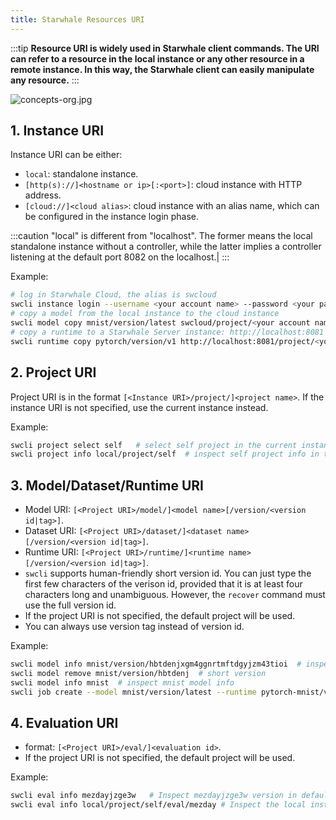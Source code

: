 ```yaml
---
title: Starwhale Resources URI
---
```


:::tip
**Resource URI is widely used in Starwhale client commands. The URI can refer to a resource in the local instance or any other resource in a remote instance. In this way, the Starwhale client can easily manipulate any resource.**
:::

![concepts-org.jpg](../img/concepts-org.jpg)

## 1. Instance URI

Instance URI can be either:

- `local`: standalone instance.
- `[http(s)://]<hostname or ip>[:<port>]`: cloud instance with HTTP address.
- `[cloud://]<cloud alias>`: cloud instance with an alias name, which can be configured in the instance login phase.

:::caution
"local" is different from "localhost". The former means the local standalone instance without a controller, while the latter implies a controller listening at the default port 8082 on the localhost.|
:::

Example:

```bash
# log in Starwhale Cloud, the alias is swcloud
swcli instance login --username <your account name> --password <your password> https://cloud.starwhale.ai --alias swcloud
# copy a model from the local instance to the cloud instance
swcli model copy mnist/version/latest swcloud/project/<your account name>/demo
# copy a runtime to a Starwhale Server instance: http://localhost:8081
swcli runtime copy pytorch/version/v1 http://localhost:8081/project/<your account name>/demo
```

## 2. Project URI

Project URI is in the format `[<Instance URI>/project/]<project name>`. If the instance URI is not specified, use the current instance instead.

Example:

```bash
swcli project select self   # select self project in the current instance
swcli project info local/project/self  # inspect self project info in the local instance
```

## 3. Model/Dataset/Runtime URI

- Model URI: `[<Project URI>/model/]<model name>[/version/<version id|tag>]`.
- Dataset URI: `[<Project URI>/dataset/]<dataset name>[/version/<version id|tag>]`.
- Runtime URI: `[<Project URI>/runtime/]<runtime name>[/version/<version id|tag>]`.
- `swcli` supports human-friendly short version id. You can just type the first few characters of the verison id, provided that it is at least four characters long and unambiguous. However, the `recover` command must use the full version id.
- If the project URI is not specified, the default project will be used.
- You can always use version tag instead of version id.

Example:

```bash
swcli model info mnist/version/hbtdenjxgm4ggnrtmftdgyjzm43tioi  # inspect model info, model name: mnist, version:hbtdenjxgm4ggnrtmftdgyjzm43tioi
swcli model remove mnist/version/hbtdenj  # short version
swcli model info mnist  # inspect mnist model info
swcli job create --model mnist/version/latest --runtime pytorch-mnist/version/latest --dataset mnist/version/latest # use version tag
```

## 4. Evaluation URI

- format: `[<Project URI>/eval/]<evaluation id>`.
- If the project URI is not specified, the default project will be used.

Example:

```bash
swcli eval info mezdayjzge3w   # Inspect mezdayjzge3w version in default instance and default project
swcli eval info local/project/self/eval/mezday # Inspect the local instance, self project, with short evaluation id:mezday
```
